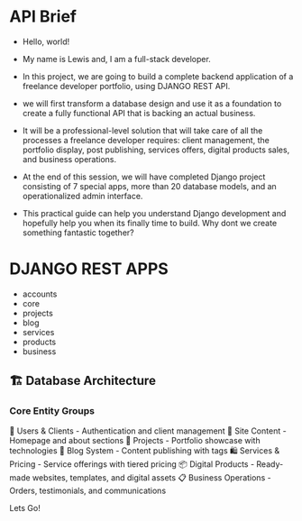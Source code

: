 # API Brief
  - Hello, world!
  - My name is Lewis and, I am a full-stack developer.
 
  - In this project, we are going to build a complete backend application of a freelance developer portfolio, using DJANGO REST API.

  - we will first transform a database design and use it as a foundation to create a fully functional API that is backing an actual business.

 - It will be a professional-level solution that will take care of all the processes a freelance developer requires: client management, the portfolio display, post publishing, services offers, digital products sales, and business operations. 

 - At the end of this session, we will have completed Django project consisting of 7 special apps, more than 20 database models, and an operationalized admin interface. 

 - This practical guide can help you understand Django development and hopefully help you when its finally time to build.  Why dont we create something fantastic together?

# DJANGO REST APPS
 - accounts
 - core
 - projects
 - blog
 - services 
 - products
 - business

## 🏗️ Database Architecture
### Core Entity Groups

👥 Users & Clients - Authentication and client management
🎨 Site Content - Homepage and about sections
💼 Projects - Portfolio showcase with technologies
📝 Blog System - Content publishing with tags
🛍️ Services & Pricing - Service offerings with tiered pricing
📦 Digital Products - Ready-made websites, templates, and digital assets
📋 Business Operations - Orders, testimonials, and communications

Lets Go!